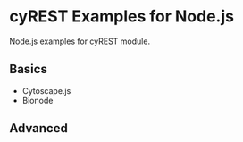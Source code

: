 # cyREST Examples for Node.js

Node.js examples for cyREST module.

## Basics
* Cytoscape.js
* Bionode

## Advanced